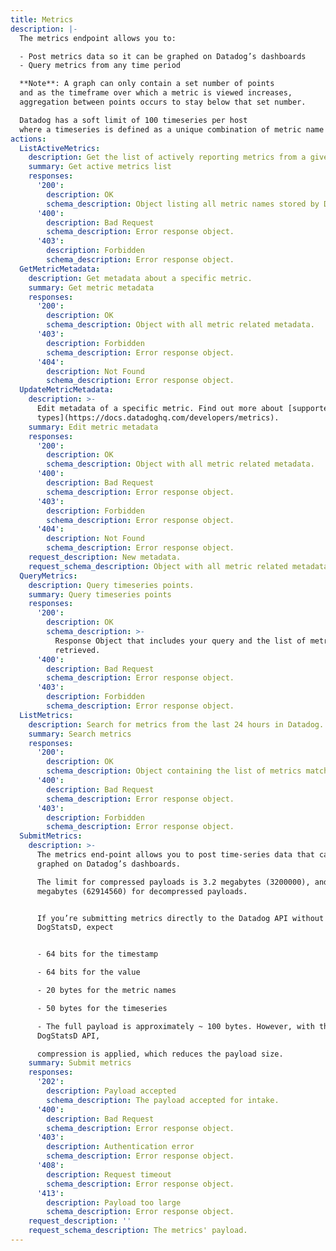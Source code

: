 ```yaml
---
title: Metrics
description: |-
  The metrics endpoint allows you to:

  - Post metrics data so it can be graphed on Datadog’s dashboards
  - Query metrics from any time period

  **Note**: A graph can only contain a set number of points
  and as the timeframe over which a metric is viewed increases,
  aggregation between points occurs to stay below that set number.

  Datadog has a soft limit of 100 timeseries per host
  where a timeseries is defined as a unique combination of metric name and tag.
actions:
  ListActiveMetrics:
    description: Get the list of actively reporting metrics from a given time until now.
    summary: Get active metrics list
    responses:
      '200':
        description: OK
        schema_description: Object listing all metric names stored by Datadog since a given time.
      '400':
        description: Bad Request
        schema_description: Error response object.
      '403':
        description: Forbidden
        schema_description: Error response object.
  GetMetricMetadata:
    description: Get metadata about a specific metric.
    summary: Get metric metadata
    responses:
      '200':
        description: OK
        schema_description: Object with all metric related metadata.
      '403':
        description: Forbidden
        schema_description: Error response object.
      '404':
        description: Not Found
        schema_description: Error response object.
  UpdateMetricMetadata:
    description: >-
      Edit metadata of a specific metric. Find out more about [supported
      types](https://docs.datadoghq.com/developers/metrics).
    summary: Edit metric metadata
    responses:
      '200':
        description: OK
        schema_description: Object with all metric related metadata.
      '400':
        description: Bad Request
        schema_description: Error response object.
      '403':
        description: Forbidden
        schema_description: Error response object.
      '404':
        description: Not Found
        schema_description: Error response object.
    request_description: New metadata.
    request_schema_description: Object with all metric related metadata.
  QueryMetrics:
    description: Query timeseries points.
    summary: Query timeseries points
    responses:
      '200':
        description: OK
        schema_description: >-
          Response Object that includes your query and the list of metrics
          retrieved.
      '400':
        description: Bad Request
        schema_description: Error response object.
      '403':
        description: Forbidden
        schema_description: Error response object.
  ListMetrics:
    description: Search for metrics from the last 24 hours in Datadog.
    summary: Search metrics
    responses:
      '200':
        description: OK
        schema_description: Object containing the list of metrics matching the search query.
      '400':
        description: Bad Request
        schema_description: Error response object.
      '403':
        description: Forbidden
        schema_description: Error response object.
  SubmitMetrics:
    description: >-
      The metrics end-point allows you to post time-series data that can be
      graphed on Datadog’s dashboards.

      The limit for compressed payloads is 3.2 megabytes (3200000), and 62
      megabytes (62914560) for decompressed payloads.


      If you’re submitting metrics directly to the Datadog API without using
      DogStatsD, expect


      - 64 bits for the timestamp

      - 64 bits for the value

      - 20 bytes for the metric names

      - 50 bytes for the timeseries

      - The full payload is approximately ~ 100 bytes. However, with the
      DogStatsD API,

      compression is applied, which reduces the payload size.
    summary: Submit metrics
    responses:
      '202':
        description: Payload accepted
        schema_description: The payload accepted for intake.
      '400':
        description: Bad Request
        schema_description: Error response object.
      '403':
        description: Authentication error
        schema_description: Error response object.
      '408':
        description: Request timeout
        schema_description: Error response object.
      '413':
        description: Payload too large
        schema_description: Error response object.
    request_description: ''
    request_schema_description: The metrics' payload.
---
```

